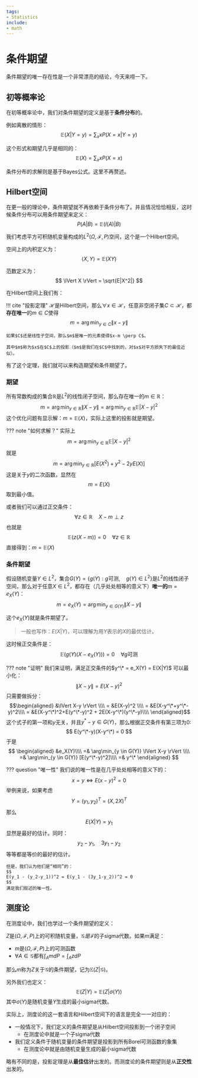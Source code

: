 ```yaml
---
tags:
- Statistics
include:
- math
---
```


# 条件期望
条件期望的唯一存在性是一个非常漂亮的结论，今天来唠一下。
## 初等概率论
在初等概率论中，我们对条件期望的定义是基于**条件分布**的。

例如离散的情形：
$$
\mathbb{E}(X|Y=y) = \sum_x xP(X=x|Y=y)
$$

这个形式和期望几乎是相同的：
$$
\mathbb{E}(X) = \sum_x xP(X=x)
$$

条件分布的求解则是基于Bayes公式。这里不再赘述。

## Hilbert空间
在更一般的理论中，条件期望就不再依赖于条件分布了。并且情况恰恰相反，这时候条件分布可以用条件期望来定义：
$$
P(A|B) = \mathbb{E}(I(A)|B)
$$

我们考虑平方可积随机变量构成的$L^2(\Omega,\mathcal{F}, P)$空间，这个是一个Hilbert空间。

空间上的内积定义为：
$$
\langle X,Y \rangle = \mathbb{E}(XY)
$$

范数定义为：
$$
\lVert X \rVert = \sqrt{E|X^2|}
$$

在Hilbert空间上我们有：

!!! cite "投影定理"
    $\mathcal{H}$是Hilbert空间，那么$\forall x\in \mathcal{H}$，任意非空闭子集$C\subset \mathcal{H}$，都**存在唯一**的$m \in C$使得
    $$
    m = \arg\min_{y \in C} \lVert x-y \rVert
    $$

    如果$C$还是线性子空间，那么$m$是唯一的元素使得$x-m \perp C$。

    其中$m$称为$x$在$C$上的投影（$m$是我们在$C$中找到的，对$x$对平方损失下的最佳近似）。

有了这个定理，我们就可以来构造期望和条件期望了。
### 期望
所有常数构成的集合$\mathbb{R}$是$L^2$的线性闭子空间，那么存在唯一的$m\in \mathbb{R}$：
$$
m = \arg\min_{y \in \mathbb{R}} \lVert X-y \rVert = \arg\min_{y \in \mathbb{R}} \mathbb{E}|X-y|^2
$$
这个优化问题有显示解：$m = \mathbb{E}(X)$，实际上这里的投影就是期望。

??? note "如何求解？"
    实际上
    $$
    m = \arg\min_{y \in \mathbb{R}} \mathbb{E}|X-y|^2
    $$
    就是
    $$
    m = \arg\min_{y \in \mathbb{R}} [E(X^2)+y^2-2yE(X)]
    $$
    这是关于$y$的二次函数，显然在
    $$
    m = E(X)
    $$
    取到最小值。

或者我们可以通过正交条件：
$$
\forall z \in \mathbb{R}\quad X-m \perp z
$$
也就是
$$
\mathbb{E}(z(X-m))=0 \quad \forall z \in \mathbb{R}
$$
直接得到：$m=\mathbb{E}(X)$
### 条件期望
假设随机变量$Y\in L^2$，集合$G(Y) = \{ g(Y): g \text{可测} ,\quad  g(Y)\in L^2 \}$是$L^2$的线性闭子空间，那么对于任意$X\in L^2$，都存在（几乎处处相等的意义下）**唯一的**$m = e_X(Y)$：
$$
m = e_X(Y)= \arg\min_{y \in G(Y)} \lVert X-y \rVert
$$

这个$e_X(Y)$就是条件期望了。
> 一般也写作：$E(X|Y)$，可以理解为用$Y$表示的$X$的最优估计。

这时候正交条件是：
$$
\mathbb{E}(g(Y)(X-e_X(Y))) = 0 \quad \forall g \text{可测}
$$

??? note "证明"
    我们来证明，满足正交条件的$y^\* = e_X(Y) = E(X|Y)$ 可以最小化：
    $$
    \lVert X-y \rVert = E(X-y)^2
    $$
    只需要做拆分：
    $$\begin{aligned}
    &\lVert X-y \rVert \\\\
    = &E(X-y)^2 \\\\
    = &E(X-y^\*+y^\*-y)^2\\\\
    = &E(X-y^\*)^2+E(y^\*-y)^2 + 2E(X-y^\*)(y^\*-y)\\\\
    \end{aligned}$$
    这个式子的第一项和$y$无关，并且$y^*-y \in G(Y)$，那么根据正交条件有第三项为0:
    $$
    E(y^\*-y)(X-y^\*) = 0
    $$
    于是
    $$
    \begin{aligned}
    &e_X(Y)\\\\
    =& \arg\min_{y \in G(Y)} \lVert X-y \rVert \\\\
    =& \arg\min_{y \in G(Y)} [E(y^\*-y)^2]\\\\
    =& y^\*
    \end{aligned}
    $$


??? question "唯一性"
    我们说的唯一性是在几乎处处相等的意义下的：
    $$
    x = y \iff E(x-y)^2=0
    $$
    举例来说，如果考虑
    $$
    Y = (y_1,y_2)^T = (X, 2X)^T
    $$
    那么
    $$
    E(X|Y) = y_1
    $$
    显然是最好的估计。同时：
    $$
    y_2-y_1,\quad 3y_1-y_2
    $$
    等等都是等价的最好的估计。

    但是，我们认为他们是“相同”的：
    $$
    E(y_1 - (y_2-y_1))^2 = E(y_1 - (3y_1-y_2))^2 = 0
    $$
    满足我们叙述的唯一性。

## 测度论
在测度论中，我们也学过一个条件期望的定义：

$Z$是$(\Omega,\mathcal{F}, P)$上的可积随机变量，$\mathcal{G}是\mathcal{F}$的子sigma代数。如果$m$满足：

- $m$是$(\Omega,\mathcal{F}, P)$上的可测函数
- $\forall A \in \mathcal{G}$都有$\int_A mdP = \int_A zdP$

那么$m$称为$Z$关于$\mathcal{G}$的条件期望，记为$\mathbb{E}(Z|\mathcal{G})$。

另外我们也定义：
$$
\mathbb{E}(Z|Y) = \mathbb{E}(Z|\sigma(Y)) 
$$
其中$\sigma(Y)$是随机变量$Y$生成的最小sigma代数。

实际上，测度论的这一套语言和Hilbert空间下的语言是完全一一对应的：

- 一般情况下，我们定义的条件期望是从Hilbert空间投影到一个闭子空间
    - 在测度论中就是一个子sigma代数
- 我们定义条件于随机变量的条件期望是投影到所有Borel可测函数的象集
    - 在测度论中就是由随机变量生成的最小sigma代数

略有不同的是，投影定理是从**最佳估计**出发的。而测度论的条件期望则是从**正交性**出发的。